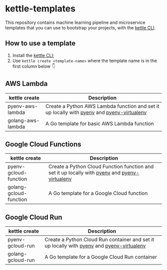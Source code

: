 # kettle-templates

This repository contains machine learning pipeline and microservice templates that you can use to bootstrap your projects, with the [kettle CLI](https://github.com/operatorai/kettle-cli).

## How to use a template

1. Install the [kettle CLI](https://github.com/operatorai/kettle-cli);
2. Use `kettle create <template-name>` where the template name is in the first column below 👇


## AWS Lambda

| kettle create      | Description |
| ----------- | ----------- |
| pyenv-aws-lambda      | Create a Python AWS Lambda function and set it up locally with [pyenv](https://github.com/pyenv/pyenv) and [pyenv-virtualenv](https://github.com/pyenv/pyenv-virtualenv)      |
| golang-aws-lambda   | A Go template for basic AWS Lambda function        |

## Google Cloud Functions

| kettle create      | Description |
| ----------- | ----------- |
| pyenv-gcloud-function      | Create a Python Cloud Function function and set it up locally with [pyenv](https://github.com/pyenv/pyenv) and [pyenv-virtualenv](https://github.com/pyenv/pyenv-virtualenv)       |
| golang-gcloud-function   | A Go template for a Google Cloud function        |

## Google Cloud Run

| kettle create      | Description |
| ----------- | ----------- |
| pyenv-gcloud-run      | Create a Python Cloud Run container and set it up locally with [pyenv](https://github.com/pyenv/pyenv) and [pyenv-virtualenv](https://github.com/pyenv/pyenv-virtualenv)       |
| golang-gcloud-run   | A Go template for a Google Cloud Run container        |
